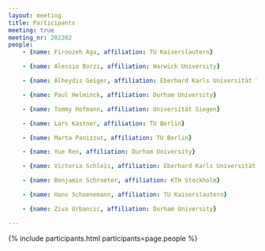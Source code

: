 ```yaml
---
layout: meeting
title: Participants
meeting: true
meeting_nr: 202202
people:
    - {name: Firoozeh Aga, affiliation: TU Kaiserslautern}

    - {name: Alessio Borzi, affiliation: Warwick University}

    - {name: Alheydis Geiger, affiliation: Eberhard Karls Universität Tübingen}

    - {name: Paul Helminck, affiliation: Durham University}

    - {name: Tommy Hofmann, affiliation: Universität Siegen}

    - {name: Lars Kastner, affiliation: TU Berlin}

    - {name: Marta Panizzut, affiliation: TU Berlin}

    - {name: Yue Ren, affiliation: Durham University}

    - {name: Victoria Schleis, affiliation: Eberhard Karls Universität Tübingen}

    - {name: Benjamin Schroeter, affiliation: KTH Stockholm}

    - {name: Hans Schoenemann, affiliation: TU Kaiserslautern}

    - {name: Ziva Urbancic, affiliation: Durham University}

---
```


{% include participants.html participants=page.people %}
